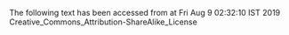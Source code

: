 The following text has been accessed from at Fri Aug 9 02:32:10 IST 2019
Creative_Commons_Attribution-ShareAlike_License
